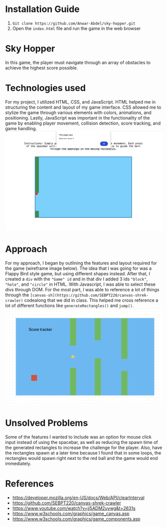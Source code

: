 # Installation Guide
1. ```Git clone https://github.com/Anwar-Abdel/sky-hopper.git```
2. Open the `index.html` file and run the game in the web browser

# Sky Hopper
In this game, the player must navigate through an array of obstacles to achieve the highest score possible.

# Technologies used
For my project, I utilized HTML, CSS, and JavaScript. HTML helped me in structuring the content and layout of my game interface. CSS allowed me to stylize the game through various elements with colors, animations, and positioning. Lastly, JavaScript was important in the functionality of the game by enabling player movement, collision detection, score tracking, and game handling.
![game-img](img/game-img.png)
# Approach
For my approach, I began by outlining the features and layout required for the game (wireframe image below). The idea that I was going for was a Flappy Bird style game, but using different shapes instead. After that, I created a `div` with the `"Game" id` and in that div I added 3 ids `"block"`, `"hole"`, and `"circle"` in HTML. With Javascript, I was able to select these divs through DOM. For the most part, I was able to reference a lot of things through the `[canvas-sh](https://github.com/SEBPT220/canvas-shrek-crawler)` codealong that we did in class. This helped me cross reference a lot of different functions like `generateRectangles()` and `jump()`. 
![wireframe](img/wireframe.png)

# Unsolved Problems
Some of the features I wanted to include was an option for mouse click input instead of using the spacebar, as well as reducing the spawn time of the generated rectangles to increase the challenge for the player. Also,
have the rectangles spawn at a later time because I found that in some loops, the rectangles would spawn right next to the red ball and the game would end immediately.

# References
- https://developer.mozilla.org/en-US/docs/Web/API/clearInterval
- https://github.com/SEBPT220/canvas-shrek-crawler
- https://www.youtube.com/watch?v=jj5ADM2uywg&t=2631s
- https://www.w3schools.com/graphics/game_canvas.asp
- https://www.w3schools.com/graphics/game_components.asp
